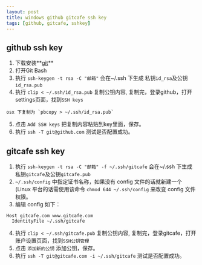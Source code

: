 ```yaml
---
layout: post
title: windows github gitcafe ssh key
tags: [github, gitcafe, sshkey]
---
```


## github ssh key

1. 下载安装**[git](https://git-scm.com/downloads)**
2. 打开Git Bash
3. 执行 `ssh-keygen -t rsa -C "邮箱"` 
会在~/.ssh 下生成 私钥`id_rsa`及公钥`id_rsa.pub`
4. 执行 `clip < ~/.ssh/id_rsa.pub` 复制公钥内容,
复制完，登录github，打开settings页面，找到`SSH keys` 

```
osx 下复制为 `pbcopy > ~/.ssh/id_rsa.pub`
```

5. 点击 `Add SSH keys` 把复制内容粘贴到key里面，保存。
6. 执行 `ssh -T git@github.com` 测试是否配置成功。

## gitcafe ssh key

1. 执行 `ssh-keygen -t rsa -C "邮箱" -f ~/.ssh/gitcafe` 
会在~/.ssh 下生成 私钥`gitcafe`及公钥`gitcafe.pub`
2. `~/.ssh/config` 中指定证书名称，如果没有 config 文件的话就新建一个 (Linux 平台的话需使用该命令 `chmod 644 ~/.ssh/config` 来改变 config 文件权限。
3. 编辑 config 如下：

```
Host gitcafe.com www.gitcafe.com
  IdentityFile ~/.ssh/gitcafe
```

4. 执行 `clip < ~/.ssh/gitcafe.pub` 复制公钥内容,
复制完，登录gitcafe，打开账户设置页面，找到`SSH公钥管理` 
5. 点击 `添加新的公钥` 添加公钥，保存。
6. 执行 `ssh -T git@gitcafe.com -i ~/.ssh/gitcafe` 测试是否配置成功。

